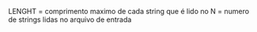 LENGHT = comprimento maximo de cada string que é lido no 
N = numero de strings lidas no arquivo de entrada